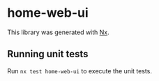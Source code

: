 # home-web-ui

This library was generated with [Nx](https://nx.dev).

## Running unit tests

Run `nx test home-web-ui` to execute the unit tests.
